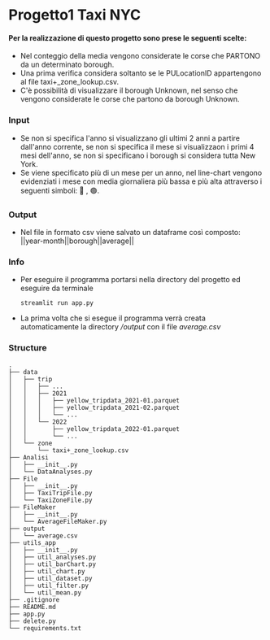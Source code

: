 # Progetto1 Taxi NYC
#### Per la realizzazione di questo progetto sono prese le seguenti scelte: 
- Nel conteggio della media vengono considerate le corse che PARTONO da un determinato borough.
- Una prima verifica considera soltanto se le PULocationID appartengono al file taxi+_zone_lookup.csv.
- C'è possibilità di visualizzare il borough Unknown, nel senso che vengono considerate le corse che partono da borough Unknown.

### Input
- Se non si specifica l'anno si visualizzano gli ultimi 2 anni a partire dall'anno corrente, se non si specifica il mese si visualizzaon i primi 4 mesi dell'anno, se non si specificano i borough si considera tutta New York.
- Se viene specificato più di un mese per un anno, nel line-chart vengono evidenziati i mese con media giornaliera più bassa e più alta attraverso i seguenti simboli: 🔴 , 🟢.

### Output
- Nel file in formato csv viene salvato un dataframe così composto: ||year-month||borough||average||

### Info
- Per eseguire il programma portarsi nella directory del progetto ed eseguire da terminale
    ```
    streamlit run app.py
    ```
- La prima volta che si esegue il programma verrà creata automaticamente la directory _/output_ con il file _average.csv_

### Structure
```
.
├── data
│   ├── trip
│   │   ├── ...
│   │   ├── 2021
│   │   │   ├── yellow_tripdata_2021-01.parquet
│   │   │   ├── yellow_tripdata_2021-02.parquet
│   │   │   └── ...
│   │   └── 2022
│   │       ├── yellow_tripdata_2022-01.parquet
│   │       └── ...
│   └── zone
│       └── taxi+_zone_lookup.csv
├── Analisi
│   ├── __init__.py
│   └── DataAnalyses.py
├── File
│   ├── __init__.py
│   ├── TaxiTripFile.py
│   └── TaxiZoneFile.py
├── FileMaker
│   ├── __init__.py
│   └── AverageFileMaker.py
├── output
│   └── average.csv
├── utils_app
│   ├── __init__.py
│   ├── util_analyses.py
│   ├── util_barChart.py
│   ├── util_chart.py
│   ├── util_dataset.py
│   ├── util_filter.py
│   └── util_mean.py
├── .gitignore
├── README.md
├── app.py
├── delete.py
└── requirements.txt
```